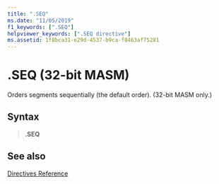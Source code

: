 ```yaml
---
title: ".SEQ"
ms.date: "11/05/2019"
f1_keywords: [".SEQ"]
helpviewer_keywords: [".SEQ directive"]
ms.assetid: 1f8bca31-e29d-4537-b9ca-f8463af75281
---
```

# .SEQ (32-bit MASM)

Orders segments sequentially (the default order). (32-bit MASM only.)

## Syntax

> **.SEQ**

## See also

[Directives Reference](../../assembler/masm/directives-reference.md)<br/>